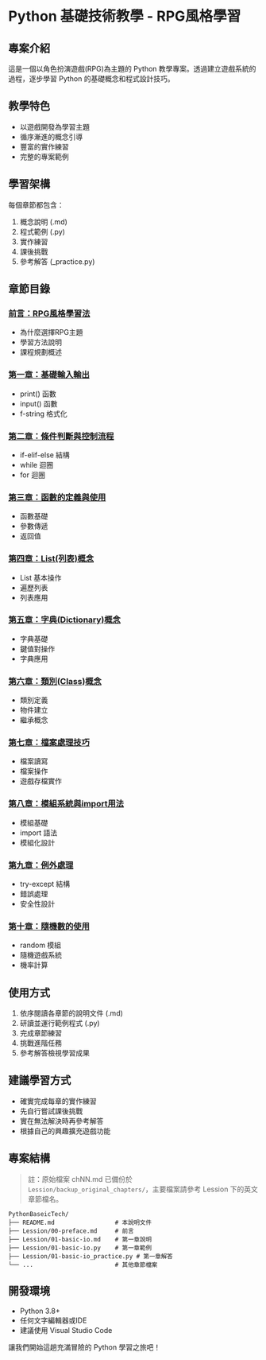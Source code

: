 # Python 基礎技術教學 - RPG風格學習

## 專案介紹
這是一個以角色扮演遊戲(RPG)為主題的 Python 教學專案。透過建立遊戲系統的過程，逐步學習 Python 的基礎概念和程式設計技巧。

## 教學特色
- 以遊戲開發為學習主題
- 循序漸進的概念引導
- 豐富的實作練習
- 完整的專案範例

## 學習架構
每個章節都包含：
1. 概念說明 (.md)
2. 程式範例 (.py)
3. 實作練習
4. 課後挑戰
5. 參考解答 (_practice.py)

## 章節目錄

### [前言：RPG風格學習法](Lession/00-preface.md)
- 為什麼選擇RPG主題
- 學習方法說明
- 課程規劃概述

### [第一章：基礎輸入輸出](Lession/01-basic-io.md)
- print() 函數
- input() 函數
- f-string 格式化

### [第二章：條件判斷與控制流程](Lession/02-conditions-loops.md)
- if-elif-else 結構
- while 迴圈
- for 迴圈

### [第三章：函數的定義與使用](Lession/03-functions.md)
- 函數基礎
- 參數傳遞
- 返回值

### [第四章：List(列表)概念](Lession/04-lists.md)
- List 基本操作
- 遍歷列表
- 列表應用

### [第五章：字典(Dictionary)概念](Lession/05-dictionaries.md)
- 字典基礎
- 鍵值對操作
- 字典應用

### [第六章：類別(Class)概念](Lession/06-classes.md)
- 類別定義
- 物件建立
- 繼承概念

### [第七章：檔案處理技巧](Lession/07-files.md)
- 檔案讀寫
- 檔案操作
- 遊戲存檔實作

### [第八章：模組系統與import用法](Lession/08-modules.md)
- 模組基礎
- import 語法
- 模組化設計

### [第九章：例外處理](Lession/09-exceptions.md)
- try-except 結構
- 錯誤處理
- 安全性設計

### [第十章：隨機數的使用](Lession/10-random.md)
- random 模組
- 隨機遊戲系統
- 機率計算

## 使用方式
1. 依序閱讀各章節的說明文件 (.md)
2. 研讀並運行範例程式 (.py)
3. 完成章節練習
4. 挑戰進階任務
5. 參考解答檢視學習成果

## 建議學習方式
- 確實完成每章的實作練習
- 先自行嘗試課後挑戰
- 實在無法解決時再參考解答
- 根據自己的興趣擴充遊戲功能

## 專案結構
> 註：原始檔案 chNN.md 已備份於 `Lession/backup_original_chapters/`，主要檔案請參考 Lession 下的英文章節檔名。

```
PythonBaseicTech/
├── README.md                 # 本說明文件
├── Lession/00-preface.md     # 前言
├── Lession/01-basic-io.md    # 第一章說明
├── Lession/01-basic-io.py    # 第一章範例
├── Lession/01-basic-io_practice.py # 第一章解答
└── ...                       # 其他章節檔案
```

## 開發環境
- Python 3.8+
- 任何文字編輯器或IDE
- 建議使用 Visual Studio Code

讓我們開始這趟充滿冒險的 Python 學習之旅吧！
